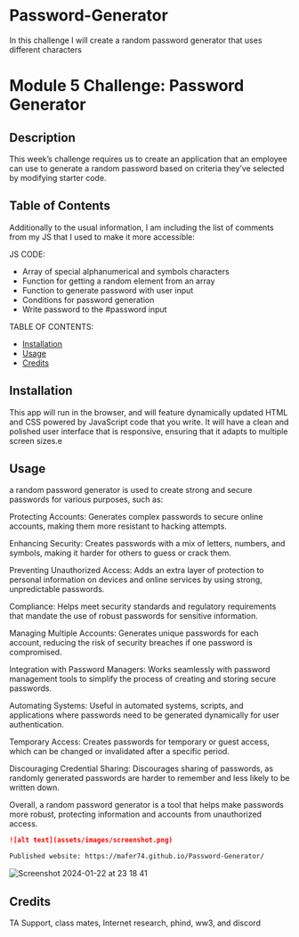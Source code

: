 # Password-Generator
In this challenge I will create a random password generator that uses different characters 

# Module 5 Challenge: Password Generator

## Description 

This week’s challenge requires us to create an application that an employee can use to generate a random password based on criteria they’ve selected by modifying starter code. 

## Table of Contents 

Additionally to the usual information, I am including the list of comments from my JS that I used to make it more accessible:

JS CODE:
* Array of special alphanumerical and symbols characters
* Function for getting a random element from an array
* Function to generate password with user input
* Conditions for password generation
* Write password to the #password input

TABLE OF CONTENTS:
* [Installation](#installation)
* [Usage](#usage)
* [Credits](#credits)



## Installation

This app will run in the browser, and will feature dynamically updated HTML and CSS powered by JavaScript code that you write. It will have a clean and polished user interface that is responsive, ensuring that it adapts to multiple screen sizes.e

## Usage 

a random password generator is used to create strong and secure passwords for various purposes, such as:

Protecting Accounts: Generates complex passwords to secure online accounts, making them more resistant to hacking attempts.

Enhancing Security: Creates passwords with a mix of letters, numbers, and symbols, making it harder for others to guess or crack them.

Preventing Unauthorized Access: Adds an extra layer of protection to personal information on devices and online services by using strong, unpredictable passwords.

Compliance: Helps meet security standards and regulatory requirements that mandate the use of robust passwords for sensitive information.

Managing Multiple Accounts: Generates unique passwords for each account, reducing the risk of security breaches if one password is compromised.

Integration with Password Managers: Works seamlessly with password management tools to simplify the process of creating and storing secure passwords.

Automating Systems: Useful in automated systems, scripts, and applications where passwords need to be generated dynamically for user authentication.

Temporary Access: Creates passwords for temporary or guest access, which can be changed or invalidated after a specific period.

Discouraging Credential Sharing: Discourages sharing of passwords, as randomly generated passwords are harder to remember and less likely to be written down.

Overall, a random password generator is a tool that helps make passwords more robust, protecting information and accounts from unauthorized access.

```md
![alt text](assets/images/screenshot.png)

Published website: https://mafer74.github.io/Password-Generator/
```
![Screenshot 2024-01-22 at 23 18 41](https://github.com/MaFer74/Password-Generator/assets/152433962/494ac120-fa19-45f0-b132-c0a53d42e7ef)


## Credits

TA Support, class mates, Internet research, phind, ww3, and discord



